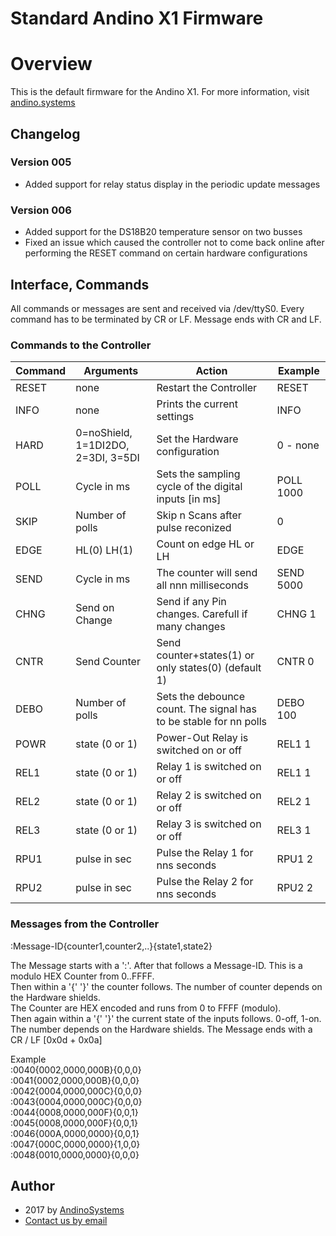 Standard Andino X1 Firmware
==========

Overview
====

This is the default firmware for the Andino X1. For more information, visit [andino.systems](https://andino.systems/andino-x1/firmware/counting)

## Changelog

### Version 005
* Added support for relay status display in the periodic update messages

### Version 006
* Added support for the DS18B20 temperature sensor on two busses
* Fixed an issue which caused the controller not to come back online after performing the RESET command on certain hardware configurations

## Interface, Commands

All commands or messages are sent and received via  /dev/ttyS0.
Every command has to be terminated by CR or LF. Message ends with CR and LF.
### Commands to the Controller
**Command** | Arguments | Action | Example 
--- | --- | --- | ---
RESET | none | Restart the Controller | RESET
INFO | none| Prints the current settings | INFO
HARD | 0=noShield, 1=1DI2DO, 2=3DI, 3=5DI | Set the Hardware configuration | 0 - none
POLL | Cycle in ms | Sets the sampling cycle of the digital inputs [in ms] | POLL 1000
SKIP | Number of polls | Skip n Scans after pulse reconized | 0
EDGE | HL(0) LH(1) | Count on edge HL or LH | EDGE
SEND | Cycle in ms | The counter will send all nnn milliseconds | SEND 5000
CHNG | Send on Change | Send if any Pin changes. Carefull if many changes | CHNG 1
CNTR | Send Counter | Send counter+states(1) or only states(0) (default 1) | CNTR 0
DEBO | Number of polls | Sets the debounce count. The signal has to be stable for nn polls | DEBO 100
POWR | state (0 or 1)| Power-Out Relay is switched on or off | REL1 1
REL1 | state (0 or 1)| Relay 1 is switched on or off | REL1 1
REL2 | state (0 or 1)| Relay 2 is switched on or off | REL2 1
REL3 | state (0 or 1)| Relay 3 is switched on or off | REL3 1
RPU1 | pulse in sec | Pulse the Relay 1 for nns seconds | RPU1 2
RPU2 | pulse in sec | Pulse the Relay 2 for nns seconds | RPU2 2

### Messages from the Controller

:Message-ID{counter1,counter2,..}{state1,state2}

The Message starts with a ':'. After that follows a Message-ID. This is a modulo HEX Counter from 0..FFFF.    
Then within a '{'  '}' the counter follows. The number of counter depends on the Hardware shields.   
The Counter are HEX encoded and runs from 0 to FFFF (modulo).  
Then again within a '{'  '}' the current state of the inputs follows. 0-off, 1-on.  
The number depends on the Hardware shields.
The Message ends with a CR / LF [0x0d + 0x0a]

Example   
:0040{0002,0000,000B}{0,0,0}  
:0041{0002,0000,000B}{0,0,0}  
:0042{0004,0000,000C}{0,0,0}  
:0043{0004,0000,000C}{0,0,0}  
:0044{0008,0000,000F}{0,0,1}  
:0045{0008,0000,000F}{0,0,1}  
:0046{000A,0000,0000}{0,0,1}  
:0047{000C,0000,0000}{1,0,0}  
:0048{0010,0000,0000}{0,0,0}  


Author
-----

* 2017 by [AndinoSystems][2]
* [Contact us by email](mailto:info@andino.systems)

[1]:https://andino.systems/andino-x1/
[2]:https://github.com/andino-systems/Andino-X1
[3]:https://code.google.com/archive/p/arduino-timerone/downloads
[4]:https://github.com/andino-systems/Andino-X1/tree/master/doc/3DI
[5]:https://github.com/andino-systems/Andino-X1/tree/master/doc/1DI2DO
